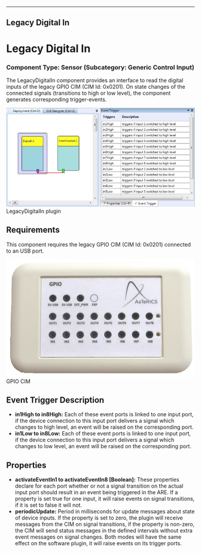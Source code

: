   
---
Legacy Digital In
---

# Legacy Digital In

### Component Type: Sensor (Subcategory: Generic Control Input)

The LegacyDigitalIn component provides an interface to read the digital inputs of the legacy GPIO CIM (CIM Id: 0x0201). On state changes of the connected signals (transitions to high or low level), the component generates corresponding trigger-events.

![Screenshot: LegacyDigitalIn plugin](img/LegacyDigitalIn.jpg "Screenshot: LegacyDigitalIn plugin")  
LegacyDigitalIn plugin

## Requirements

This component requires the legacy GPIO CIM (CIM Id: 0x0201) connected to an USB port.

![GPIO CIM](img/DigitalIn_CIM.jpg "GPIO CIM")  
GPIO CIM

## Event Trigger Description

*   **in1High to in8High:** Each of these event ports is linked to one input port, if the device connection to this input port delivers a signal which changes to high level, an event will be raised on the corresponding port.
*   **in1Low to in8Low:** Each of these event ports is linked to one input port, if the device connection to this input port delivers a signal which changes to low level, an event will be raised on the corresponding port.

## Properties

*   **activateEventIn1 to activateEventIn8 \[Boolean\]:** These properties declare for each port whether or not a signal transition on the actual input port should result in an event being triggered in the ARE. If a property is set true for one input, it will raise events on signal transitions, if it is set to false it will not.
*   **periodicUpdate:** Period in milliseconds for update messages about state of device inputs. If the property is set to zero, the plugin will receive messages from the CIM on signal transitions, if the property is non-zero, the CIM will send status messages in the defined intervals without extra event messages on signal changes. Both modes will have the same effect on the software plugin, it will raise events on its trigger ports.